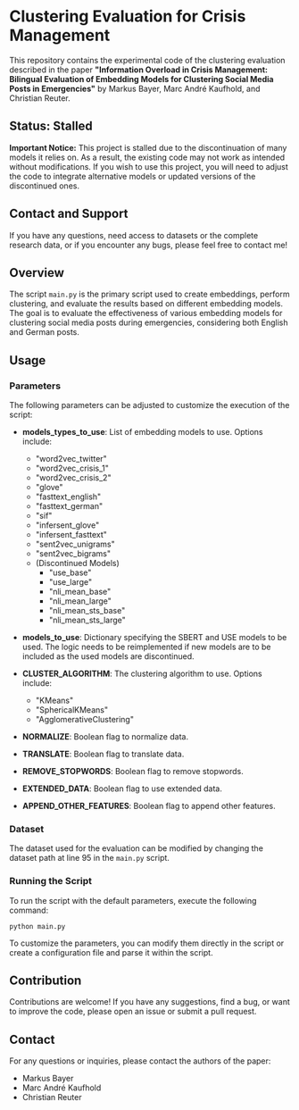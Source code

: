 # Clustering Evaluation for Crisis Management

This repository contains the experimental code of the clustering evaluation described in the paper **"Information Overload in Crisis Management: Bilingual Evaluation of Embedding Models for Clustering Social Media Posts in Emergencies"** by Markus Bayer, Marc André Kaufhold, and Christian Reuter.

## Status: Stalled

**Important Notice:** This project is stalled due to the discontinuation of many models it relies on. As a result, the existing code may not work as intended without modifications. If you wish to use this project, you will need to adjust the code to integrate alternative models or updated versions of the discontinued ones.

## Contact and Support

If you have any questions, need access to datasets or the complete research data, or if you encounter any bugs, please feel free to contact me!

## Overview

The script `main.py` is the primary script used to create embeddings, perform clustering, and evaluate the results based on different embedding models. The goal is to evaluate the effectiveness of various embedding models for clustering social media posts during emergencies, considering both English and German posts.

## Usage

### Parameters

The following parameters can be adjusted to customize the execution of the script:

- **models_types_to_use**: List of embedding models to use. Options include:
  - "word2vec_twitter"
  - "word2vec_crisis_1"
  - "word2vec_crisis_2"
  - "glove"
  - "fasttext_english"
  - "fasttext_german"
  - "sif"
  - "infersent_glove"
  - "infersent_fasttext"
  - "sent2vec_unigrams"
  - "sent2vec_bigrams"
  - (Discontinued Models)
    - "use_base"
    - "use_large"
    - "nli_mean_base"
    - "nli_mean_large"
    - "nli_mean_sts_base"
    - "nli_mean_sts_large"

- **models_to_use**: Dictionary specifying the SBERT and USE models to be used. The logic needs to be reimplemented if new models are to be included as the used models are discontinued.

- **CLUSTER_ALGORITHM**: The clustering algorithm to use. Options include:
  - "KMeans"
  - "SphericalKMeans"
  - "AgglomerativeClustering"

- **NORMALIZE**: Boolean flag to normalize data.
- **TRANSLATE**: Boolean flag to translate data.
- **REMOVE_STOPWORDS**: Boolean flag to remove stopwords.
- **EXTENDED_DATA**: Boolean flag to use extended data.
- **APPEND_OTHER_FEATURES**: Boolean flag to append other features.

### Dataset

The dataset used for the evaluation can be modified by changing the dataset path at line 95 in the `main.py` script.

### Running the Script

To run the script with the default parameters, execute the following command:

```
python main.py
```

To customize the parameters, you can modify them directly in the script or create a configuration file and parse it within the script.

## Contribution

Contributions are welcome! If you have any suggestions, find a bug, or want to improve the code, please open an issue or submit a pull request.


## Contact

For any questions or inquiries, please contact the authors of the paper:

- Markus Bayer
- Marc André Kaufhold
- Christian Reuter
